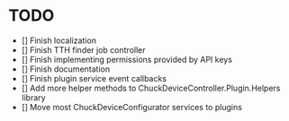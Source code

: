 # TODO  

- [] Finish localization  
- [] Finish TTH finder job controller  
- [] Finish implementing permissions provided by API keys  
- [] Finish documentation  
- [] Finish plugin service event callbacks  
- [] Add more helper methods to ChuckDeviceController.Plugin.Helpers library  
- [] Move most ChuckDeviceConfigurator services to plugins  
